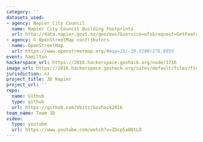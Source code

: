 ```yaml
---
category: ''
datasets_used:
- agency: Napier City Council
  name: Napier City Council Building Footprints
  url: http://data.napier.govt.nz/geo/ows?&service=wfs&request=GetFeature&version=1.0.0&srs=EPSG%3A4326&typeName=NCC%3ABUILDINGS&outputFormat=excel
- agency: © OpenStreetMap contributors
  name: OpenStreetMap
  url: https://www.openstreetmap.org/#map=15/-39.5100/176.8955
event: hamilton
hackerspace_url: https://2016.hackerspace.govhack.org/node/1716
image_url: https://2016.hackerspace.govhack.org/sites/default/files/field/image/projectImage.png
jurisdiction: nz
project_title: 3D Napier
project_url: ''
repo:
  name: Github
  type: github
  url: https://github.com/Vbitz/Govhack2016
team_name: Team 3D
video:
  type: youtube
  url: https://www.youtube.com/watch?v=ZDcp5a0QtL0
---
```


